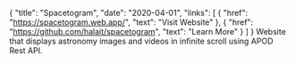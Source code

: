 {
	"title": "Spacetogram",
	"date": "2020-04-01",
	"links": [
		{
			"href": "https://spacetogram.web.app/",
			"text": "Visit Website"
		},
		{
			"href": "https://github.com/halait/spacetogram",
			"text": "Learn More"
		}
	]
}
Website that displays astronomy images and videos in infinite scroll using APOD Rest API.